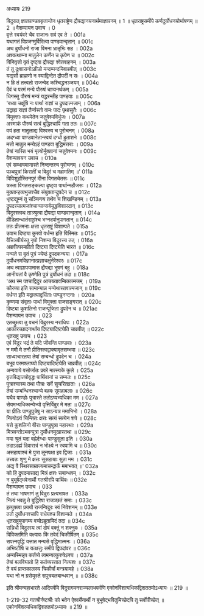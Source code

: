 अध्यायः 219

विदुरात् ज्ञातपाण्डववृत्तान्तेन धृतराष्ट्रेण द्रौपद्यानयनार्थमाज्ञापनम् ॥ 1 ॥ धृतराष्ट्रसमीपे कर्णदुर्योधनयोर्भाषणम् ॥ 2 ॥
वैशम्पायन उवाच ।	0  
वृत्ते स्वयंवरे चैव राजानः सर्व एव ते ।	001a  
यथागतं विप्रजग्मुर्विदित्वा पाण्डवान्वृतान् ॥	001c  
अथ दुर्योधनो राजा विमना भ्रातृभिः सह ।	002a  
अश्वत्थाम्ना मातुलेन कर्णेन च कृपेण च ॥	002c  
विनिवृत्तो वृतं दृष्ट्वा द्रौपद्या श्वेतवाहनम् ।	003a  
तं तु दुःशासनोऽव्रीडो मन्दम्मन्दमिवाब्रवीत् ॥	003c  
यद्यसौ ब्राह्मणो न स्याद्विन्देत द्रौपदीं न सः ।	004a  
न हि तं तत्त्वतो राजन्वेद कश्चिद्धनञ्जयम् ॥	004c  
दैवं च परमं मन्ये पौरुषं चाप्यनर्थकम् ।	005a  
धिगस्तु पौरुषं मन्त्रं यद्धरन्तीह पाण्डवाः ॥	005c  
\'बध्वा चक्षूंषि नः पार्था राज्ञां च द्रुपदात्मजाम् ।	006a  
उद्वाह्य राज्ञां तैर्न्यस्तो वामः पादः पृथासुतैः ॥	006c  
विमुक्ताः कथमेतेन जतुवेश्मविर्भुजः ।	007a  
अस्माकं पौरुषं सत्वं बुद्धिश्चापि गता ततः ॥	007c  
वयं हता मातुलाद्य विश्वस्य च पुरोचनम् ।	008a  
अदग्ध्वा पाण्डवानेतान्स्वयं दग्धो हुताशने ॥	008c  
मत्तो मातुल मन्येऽहं पाण्डवा बुद्धिमत्तराः ।	009a  
तेषां नास्ति भयं मृत्योर्मुक्तानां जतुवेश्मनः ॥	009c  
वैशम्पावयन उवाच ।	010a  
एवं सम्भाषमाणास्ते निन्दन्तश्च पुरोचनम् ।	010c  
पञ्चपुत्रां किरातीं च विदुरं च महामतिम् ॥\'	011a  
विविशुर्हास्तिनपुरं दीना विगतचेतसः ॥	011c  
त्रस्ता विगतसङ्कल्पा दृष्ट्वा पार्थान्महौजसः ।	012a  
मुक्तान्हव्यभुजश्चैव संयुक्तान्द्रुपदेन च ॥	012c  
धृष्टद्युम्नं तु सञ्चिन्त्य तथैव च शिखण्डिनम् ।	013a  
द्रुपदस्यात्मजांश्चान्यान्सर्वयुद्धविशारदान् ॥	013c  
विदुरस्त्वथ ताञ्श्रुत्वा द्रौपद्या पाण्डवान्वृतान् ।	014a  
व्रीडितान्धार्तराष्ट्रांश्च भग्नदर्पानुपागतान् ॥	014c  
ततः प्रीतमनाः क्षत्ता धृतराष्ट्रं विशाम्पते ।	015a  
उवाच दिष्ट्या कुरवो वर्धन्त इति विस्मितः ॥	015c  
वैचित्रवीर्यस्तु नृपो निशम्य विदुरस्य तत् ।	016a  
अब्रवीत्परमप्रीतो दिष्ट्या दिष्ट्येति भारत ॥	016c  
मन्यते स वृतं पुत्रं ज्येष्ठं द्रुपदकन्यया ।	017a  
दुर्योधनमविज्ञानात्प्रज्ञाचक्षुर्नरेश्वरः ॥	017c  
अथ त्वाज्ञापयामास द्रौपद्या भूषणं बहु ।	018a  
आनीयतां वै कृष्णेति पुत्रं दुर्योधनं तदा ॥	018c  
\'अथ स्म पश्चाद्विदुर आचख्यावम्बिकात्मजम् ।	019a  
कौरव्या इति सामान्यान्न मन्येथास्तवात्मजान् ॥	019c  
वर्धन्त इति मद्वाक्याद्वर्धिताः पाण्डुनन्दनाः ।	020a  
कृष्णया संवृताः पार्था विमुक्ता राजसङ्गरात् ॥	020c  
दिष्ट्या कुशलिनो राजन्पूजिता द्रुपदेन च ॥	021ac  
वैशम्पायन उवाच ।	023  
एतच्छ्रुत्वा तु वचनं विदुरस्य नराधिपः ।	022a  
आकारच्छादनार्थाय दिष्ट्यादिष्ट्येति चाब्रवीत् ॥	022c  
धृतराष्ट्र उवाच ।	023  
एवं विदुर भद्रं ते यदि जीवन्ति पाण्डवाः ।	023a  
न ममौ मे तनौ प्रीतिस्त्वद्वाक्यामृतसम्भवा ॥	023c  
साध्वाचारतया तेषां सम्बन्धो द्रुपदेन च ।	024a  
बभूव परमश्लाघ्यो दिष्ट्यादिष्ट्येति चाब्रवीत् ॥	024c  
अन्ववाये वसोर्जातः प्रवरे मात्स्यके कुले ।	025a  
वृत्तविद्यातपोवृद्धः पार्थिवानां च सम्मतः ॥	025c  
पुत्राश्चास्य तथा पौत्राः सर्वे सुचरितव्रताः ।	026a  
तेषां सम्बन्धिनश्चान्ये बहवः सुमहाबलाः ॥	026c  
यथैव पाण्डोः पुत्रास्ते ततोऽप्यभ्यधिका मम ।	027a  
सेयमभ्यधिकान्येभ्यो वृत्तिर्विदुर मे मता ॥	027c  
या प्रीतिः पाण्डुपुत्रेषु न साऽन्यत्र ममाभिभो ।	028a  
नित्योऽयं चिन्तितः क्षत्तः सत्यं सत्येन शपे ॥	028c  
यत्ते कुशलिनो वीराः पाण्डुपुत्रा महारथाः ।	029a  
मित्रवन्तोऽभवन्पुत्रा दुर्योधनमुखास्तथा ॥	029c  
मया श्रुतं यदा वह्नेर्दग्धाः पाण्डुसुता इति ।	030a  
तदाऽदह्यं दिवारात्रं न भोक्ष्ये न स्वपामि च ॥	030c  
असहायाश्चं मे पुत्रा लूनपक्षा इव द्विजाः ।	031a  
तत्त्वतः शृणु मे क्षत्तः सुसहायाः सुता मम ।	031c  
अद्य वै स्थिरसाम्राज्यमाचन्द्रार्कं ममाभवत् ॥\'	032a  
को हि द्रुपदमासाद्य मित्रं क्षत्तः सबान्धवम् ।	032c  
न बुभूषेद्भवेनार्थी गतश्रीरपि पार्थिवः ॥	032e  
वैशम्पायन उवाच ।	033  
तं तथा भाषमाणं तु विदुरः प्रत्यभाषत ।	033a  
नित्यं भवतु ते बुद्धिरेषा राजञ्छतं समाः ।	033c  
इत्युक्त्वा प्रययौ राजन्विदुरः स्वं निवेशनम् ॥	033e  
ततो दुर्योधनश्चापि राधेयश्च विशाम्पते ।	034a  
धृतराष्ट्रमुपागम्य वचोऽब्रूतामिदं तदा ॥	034c  
सन्निधौ विदुरस्य त्वां दोषं वक्तुं न शक्नुवः ।	035a  
विविक्तमिति वक्ष्यावः किं तवेदं चिकीर्षितम् ॥	035c  
सपत्नवृद्धिं यत्तात मन्यसे वृद्धिमात्मनः ।	036a  
अभिष्टौषि च यत्क्षत्तुः समीपे द्विपदांवर ॥	036c  
अन्यस्मिन्नृप कर्तव्ये त्वमन्यत्कुरुषेऽनघ ।	037a  
तेषां बलविघातो हि कर्तव्यस्तात नित्यशः ॥	037c  
ते वयं प्राप्तकालस्य चिकीर्षां मन्त्रयामहे ।	038a  
यथा नो न ग्रसेयुस्ते सपुत्रबलबान्धवान् ॥ ॥	038c  

इति श्रीमन्महाभारते आदिपर्वमि विदुरागमनराज्यलाभपर्वणि एकोनविंशत्यधिकद्विशततमोऽध्यायः ॥ 219 ॥
	
1-219-32 गतश्रीर्नष्टश्रीः को भवेन ऐश्वर्येणार्थी न बुभूषेद्भवितुमिच्छेदपि तु सर्वोपीच्छेत् ॥ एकोनविंशत्यधिकद्विशततमोऽध्यायः ॥ 219 ॥
